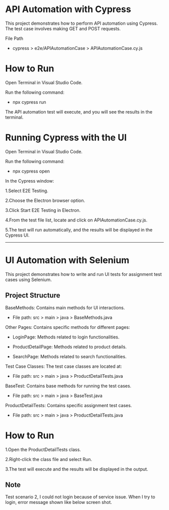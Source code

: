 # API Automation with Cypress

This project demonstrates how to perform API automation using Cypress. The test case involves making GET and POST requests.

File Path

- cypress > e2e/APIAutomationCase > APIAutomationCase.cy.js

# How to Run

Open Terminal in Visual Studio Code.

Run the following command:

- npx cypress run

The API automation test will execute, and you will see the results in the terminal.

# Running Cypress with the UI

Open Terminal in Visual Studio Code.

Run the following command:

- npx cypress open

In the Cypress window:

1.Select E2E Testing.

2.Choose the Electron browser option.

3.Click Start E2E Testing in Electron.

4.From the test file list, locate and click on APIAutomationCase.cy.js.

5.The test will run automatically, and the results will be displayed in the Cypress UI.

----

# UI Automation with Selenium

This project demonstrates how to write and run UI tests for assignment test cases using Selenium.

## Project Structure

BaseMethods: Contains main methods for UI interactions.

- File path: src > main > java > BaseMethods.java

Other Pages: Contains specific methods for different pages:

- LoginPage: Methods related to login functionalities.

- ProductDetailPage: Methods related to product details.

- SearchPage: Methods related to search functionalities.


Test Case Classes: The test case classes are located at:

- File path: src > main > java > ProductDetailTests.java

BaseTest: Contains base methods for running the test cases.

- File path: src > main > java > BaseTest.java
  
ProductDetailTests: Contains specific assignment test cases.

- File path: src > main > java > ProductDetailTests.java

# How to Run

1.Open the ProductDetailTests class.

2.Right-click the class file and select Run.

3.The test will execute and the results will be displayed in the output.

## Note

Test scenario 2, I could not login because of service issue. When I try to login, error message shown like below screen shot.


